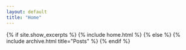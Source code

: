```yaml
---
layout: default
title: "Home"
---
```


{% if site.show_excerpts %}
  {% include home.html %}
{% else %}
  {% include archive.html title="Posts" %}
{% endif %}
<!-- # My Projects
List of my projects go here
# My interests
Literally None
# My blog
I'm excited to blog my journey on GitHub.com
<ul>
{% for post in site.posts %}
<li>
<a href="{{ site.baseurl }}{{ post.url }}">{{ post.title }}</a>
</li>
{% endfor %}
</ul>
# Get in touch
<ul>
    <li><a href="https://linkedin.com/in/{{ site.linkedin_username}}">LinkedIn</a></li>
    <li><a href="https://github.com/{{ site.github_username}}">GitHub</a></li>
</ul>
# Testing postlinking
<p>See this post <a href="https://www.linkedin.com/posts/adamhobson_newjob-zoox-onezoox-activity-7153502722258862080-hOIm?utm_source=share&utm_medium=member_desktop">on LinkedIn</a></p> -->


